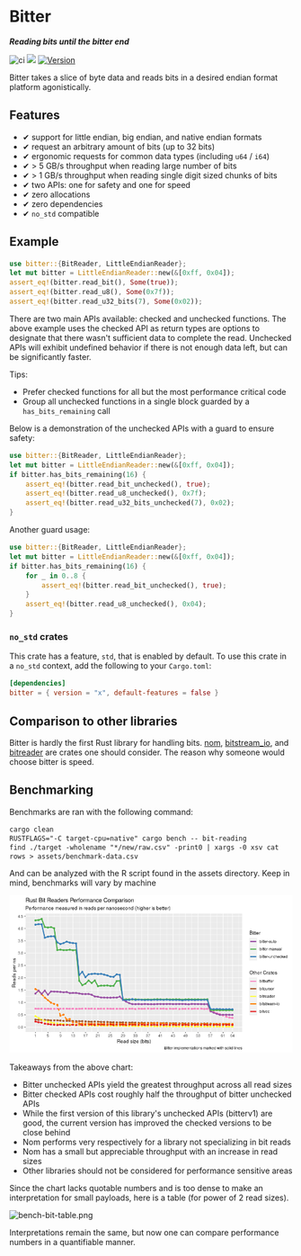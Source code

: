 # Bitter

***Reading bits until the bitter end***

![ci](https://github.com/nickbabcock/bitter/workflows/ci/badge.svg) [![](https://docs.rs/bitter/badge.svg)](https://docs.rs/bitter) [![Version](https://img.shields.io/crates/v/bitter.svg?style=flat-square)](https://crates.io/crates/bitter)

Bitter takes a slice of byte data and reads bits in a desired endian format platform agonistically.

## Features

 - ✔ support for little endian, big endian, and native endian formats
 - ✔ request an arbitrary amount of bits (up to 32 bits)
 - ✔ ergonomic requests for common data types (including `u64` / `i64`)
 - ✔ > 5 GB/s throughput when reading large number of bits
 - ✔ > 1 GB/s throughput when reading single digit sized chunks of bits
 - ✔ two APIs: one for safety and one for speed
 - ✔ zero allocations
 - ✔ zero dependencies
 - ✔ `no_std` compatible

## Example

```rust
use bitter::{BitReader, LittleEndianReader};
let mut bitter = LittleEndianReader::new(&[0xff, 0x04]);
assert_eq!(bitter.read_bit(), Some(true));
assert_eq!(bitter.read_u8(), Some(0x7f));
assert_eq!(bitter.read_u32_bits(7), Some(0x02));
```

There are two main APIs available: checked and unchecked functions. The above example uses the checked API as return types are options to designate that there wasn't sufficient data to complete the read. Unchecked APIs will exhibit
undefined behavior if there is not enough data left, but can be significantly faster. 

Tips:

- Prefer checked functions for all but the most performance critical code
- Group all unchecked functions in a single block guarded by a `has_bits_remaining` call

Below is a demonstration of the unchecked APIs with a guard to ensure safety:

```rust
use bitter::{BitReader, LittleEndianReader};
let mut bitter = LittleEndianReader::new(&[0xff, 0x04]);
if bitter.has_bits_remaining(16) {
    assert_eq!(bitter.read_bit_unchecked(), true);
    assert_eq!(bitter.read_u8_unchecked(), 0x7f);
    assert_eq!(bitter.read_u32_bits_unchecked(7), 0x02);
}
```

Another guard usage:

```rust
use bitter::{BitReader, LittleEndianReader};
let mut bitter = LittleEndianReader::new(&[0xff, 0x04]);
if bitter.has_bits_remaining(16) {
    for _ in 0..8 {
        assert_eq!(bitter.read_bit_unchecked(), true);
    }
    assert_eq!(bitter.read_u8_unchecked(), 0x04);
}
```

### `no_std` crates

This crate has a feature, `std`, that is enabled by default. To use this crate
in a `no_std` context, add the following to your `Cargo.toml`:

```toml
[dependencies]
bitter = { version = "x", default-features = false }
```

## Comparison to other libraries

Bitter is hardly the first Rust library for handling bits.
[nom](https://crates.io/crates/nom),
[bitstream_io](https://crates.io/crates/bitstream-io), and
[bitreader](https://crates.io/crates/bitreader) are crates one should consider.
The reason why someone would choose bitter is speed.

## Benchmarking

Benchmarks are ran with the following command:

```
cargo clean
RUSTFLAGS="-C target-cpu=native" cargo bench -- bit-reading
find ./target -wholename "*/new/raw.csv" -print0 | xargs -0 xsv cat rows > assets/benchmark-data.csv
```

And can be analyzed with the R script found in the assets directory. Keep in mind, benchmarks will vary by machine

![bench-bit-reads.png](assets/bench-bit-reads.png)

Takeaways from the above chart:

* Bitter unchecked APIs yield the greatest throughput across all read sizes
* Bitter checked APIs cost roughly half the throughput of bitter unchecked APIs
* While the first version of this library's unchecked APIs (bitterv1) are good, the current version has improved the checked versions to be close behind
* Nom performs very respectively for a library not specializing in bit reads
* Nom has a small but appreciable throughput with an increase in read sizes
* Other libraries should not be considered for performance sensitive areas

Since the chart lacks quotable numbers and is too dense to make an interpretation for small payloads, here is a table (for power of 2 read sizes).

![bench-bit-table.png](assets/bench-bit-table.png)

Interpretations remain the same, but now one can compare performance numbers in a quantifiable manner.
